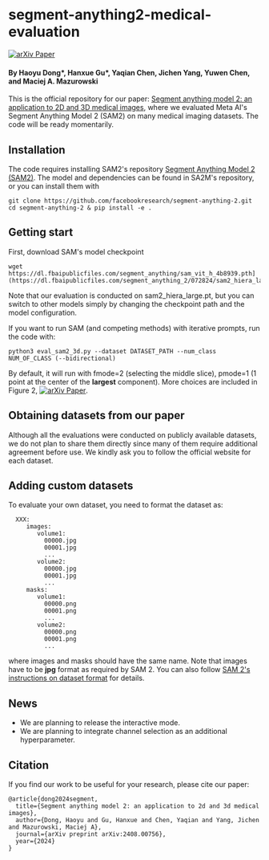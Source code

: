 # segment-anything2-medical-evaluation

[![arXiv Paper](https://img.shields.io/badge/arXiv-2304.10517-orange.svg?style=flat)](https://arxiv.org/abs/2408.00756)

#### By Haoyu Dong*, Hanxue Gu*, Yaqian Chen, Jichen Yang, Yuwen Chen, and Maciej A. Mazurowski

This is the official repository for our paper: [Segment anything model 2: an application to 2D and 3D medical images](https://https://arxiv.org/abs/2408.00756), where we evaluated Meta AI's Segment Anything Model 2 (SAM2) on many medical imaging datasets. The code will be ready momentarily.

## Installation

The code requires installing SAM2's repository [Segment Anything Model 2 (SAM2)](https://github.com/facebookresearch/segment-anything-2). The model and dependencies can be found in SA2M's repository, or you can install them with

```
git clone https://github.com/facebookresearch/segment-anything-2.git
cd segment-anything-2 & pip install -e .
```

## Getting start
First, download SAM's model checkpoint 
```
wget https://dl.fbaipublicfiles.com/segment_anything/sam_vit_h_4b8939.pth](https://dl.fbaipublicfiles.com/segment_anything_2/072824/sam2_hiera_large.pt
```

Note that our evaluation is conducted on sam2_hiera_large.pt, but you can switch to other models simply by changing the checkpoint path and the model configuration. 


If you want to run SAM (and competing methods) with iterative prompts, run the code with:
```
python3 eval_sam2_3d.py --dataset DATASET_PATH --num_class NUM_OF_CLASS (--bidirectional)
```

By default, it will run with fmode=2 (selecting the middle slice), pmode=1 (1 point at the center of the **largest** component). 
More choices are included in Figure 2, [![arXiv Paper](https://img.shields.io/badge/arXiv-2304.10517-orange.svg?style=flat)](https://arxiv.org/abs/2408.00756).

## Obtaining datasets from our paper

Although all the evaluations were conducted on publicly available datasets, we do not plan to share them directly since many of them require additional agreement before use. We kindly ask you to follow the official website for each dataset. 

## Adding custom datasets
To evaluate your own dataset, you need to format the dataset as: 
```
  XXX:
     images:
        volume1:
          00000.jpg
          00001.jpg
          ...
        volume2:
          00000.jpg
          00001.jpg
          ...
     masks:
        volume1:
          00000.png
          00001.png
          ...
        volume2:
          00000.png
          00001.png
          ...
```
where images and masks should have the same name. Note that images have to be **jpg** format as required by SAM 2. You can also follow [SAM 2's instructions on dataset format](https://github.com/facebookresearch/segment-anything-2/blob/main/sav_dataset/README.md) for details.

## News
- We are planning to release the interactive mode.
- We are planning to integrate channel selection as an additional hyperparameter. 

## Citation
If you find our work to be useful for your research, please cite our paper:
```
@article{dong2024segment,
  title={Segment anything model 2: an application to 2d and 3d medical images},
  author={Dong, Haoyu and Gu, Hanxue and Chen, Yaqian and Yang, Jichen and Mazurowski, Maciej A},
  journal={arXiv preprint arXiv:2408.00756},
  year={2024}
}
```
